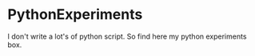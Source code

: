# PythonExperiments
I don't write a lot's of python script. So find here my python experiments box.

